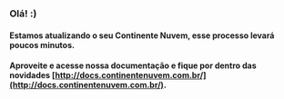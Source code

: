 ### Olá! :)

#### Estamos atualizando o seu Continente Nuvem, esse processo levará poucos minutos.

####  Aproveite e acesse nossa documentação e fique por dentro das novidades [http://docs.continentenuvem.com.br/](http://docs.continentenuvem.com.br/).
